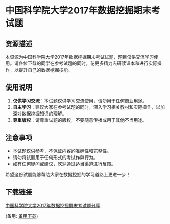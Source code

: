 # 中国科学院大学2017年数据挖掘期末考试题

## 资源描述

本资源为中国科学院大学2017年数据挖掘期末考试试题，题目仅供交流学习使用。请各位下载的同学在参考试题的同时，花更多精力去研读课本和进行实际操作，以提升自己的数据挖掘技能。

## 使用说明

1. **仅供学习交流**：本试题仅供学习交流使用，请勿用于任何商业用途。
2. **自主学习**：建议大家在参考试题的同时，深入学习相关教材和实际操作，以加深对数据挖掘知识的理解。
3. **尊重版权**：请尊重试题的版权，不要随意传播或用于其他不当用途。

## 注意事项

- 本试题仅供参考，不保证内容的准确性和完整性。
- 请勿将试题用于任何形式的考试作弊行为。
- 如有任何疑问或建议，欢迎通过适当渠道进行反馈。

希望这份试题能够帮助大家在数据挖掘的学习道路上更进一步！

## 下载链接
[中国科学院大学2017年数据挖掘期末考试题分享](https://pan.quark.cn/s/74cbe91bb02f) 

(备用: [备用下载](https://pan.baidu.com/s/1rYb8lkDTSvsiIN-3NLXs9w?pwd=1234))
